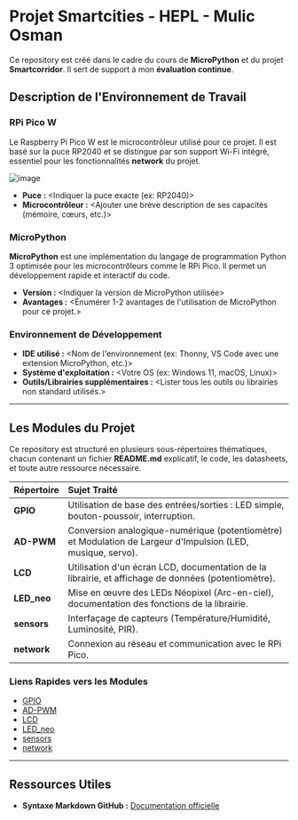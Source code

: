 # Projet Smartcities - HEPL - Mulic Osman

Ce repository est créé dans le cadre du cours de **MicroPython** et du projet **Smartcorridor**. Il sert de support à mon **évaluation continue**.

## Description de l'Environnement de Travail

### RPi Pico W
Le Raspberry Pi Pico W est le microcontrôleur utilisé pour ce projet. Il est basé sur la puce RP2040 et se distingue par son support Wi-Fi intégré, essentiel pour les fonctionnalités **network** du projet.

![image](https://user-images.githubusercontent.com/123806349/215263828-670ae9c1-3d4e-4bfa-a0dd-d2cfe9a20086.png)
* **Puce :** <Indiquer la puce exacte (ex: RP2040)>
* **Microcontrôleur :** <Ajouter une brève description de ses capacités (mémoire, cœurs, etc.)>



### MicroPython
**MicroPython** est une implémentation du langage de programmation Python 3 optimisée pour les microcontrôleurs comme le RPi Pico. Il permet un développement rapide et interactif du code.

* **Version :** <Indiquer la version de MicroPython utilisée>
* **Avantages :** <Énumérer 1-2 avantages de l'utilisation de MicroPython pour ce projet.>

### Environnement de Développement
* **IDE utilisé :** <Nom de l'environnement (ex: Thonny, VS Code avec une extension MicroPython, etc.)>
* **Système d'exploitation :** <Votre OS (ex: Windows 11, macOS, Linux)>
* **Outils/Librairies supplémentaires :** <Lister tous les outils ou librairies non standard utilisés.>

---

## Les Modules du Projet

Ce repository est structuré en plusieurs sous-répertoires thématiques, chacun contenant un fichier **README.md** explicatif, le code, les datasheets, et toute autre ressource nécessaire.

| Répertoire | Sujet Traité |
| :--- | :--- |
| **GPIO** | Utilisation de base des entrées/sorties : LED simple, bouton-poussoir, interruption. |
| **AD-PWM** | Conversion analogique-numérique (potentiomètre) et Modulation de Largeur d'Impulsion (LED, musique, servo). |
| **LCD** | Utilisation d'un écran LCD, documentation de la librairie, et affichage de données (potentiomètre). |
| **LED\_neo** | Mise en œuvre des LEDs Néopixel (Arc-en-ciel), documentation des fonctions de la librairie. |
| **sensors** | Interfaçage de capteurs (Température/Humidité, Luminosité, PIR). |
| **network** | Connexion au réseau et communication avec le RPi Pico. |

### Liens Rapides vers les Modules
* [GPIO](GPIO)
* [AD-PWM](AD-PWM)
* [LCD](LCD)
* [LED\_neo](LED_neo)
* [sensors](sensors)
* [network](network)

---

## Ressources Utiles

* **Syntaxe Markdown GitHub :** [Documentation officielle](https://docs.github.com/en/get-started/writing-on-github/getting-started-with-writing-and-formatting-on-github/basic-writing-and-formatting-syntax)
